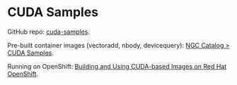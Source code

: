 # CUDA Samples

GitHub repo: [cuda-samples](https://github.com/NVIDIA/cuda-samples).

Pre-built container images (vectoradd, nbody, devicequery): [NGC Catalog > CUDA Samples](https://catalog.ngc.nvidia.com/orgs/nvidia/teams/k8s/containers/cuda-sample/tags).

Running on OpenShift: [Building and Using CUDA-based Images on Red Hat OpenShift](../build-container-images.md).